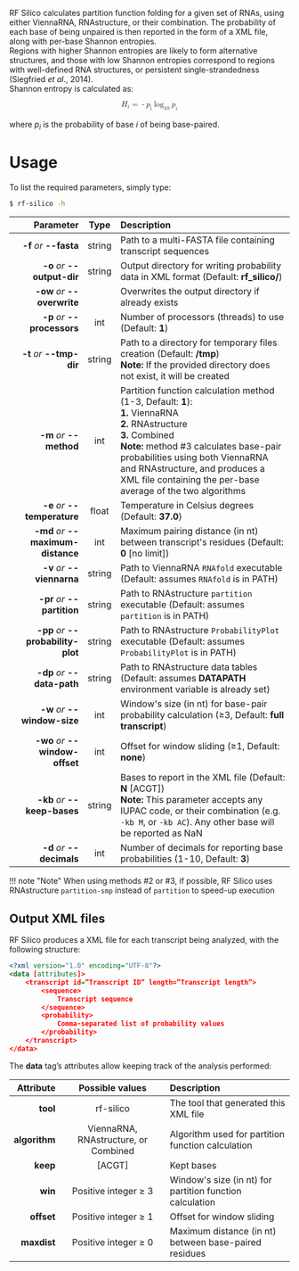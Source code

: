 RF Silico calculates partition function folding for a given set of RNAs, using either ViennaRNA, RNAstructure, or their combination. The probability of each base of being unpaired is then reported in the form of a XML file, along with per-base Shannon entropies.<br/>
Regions with higher Shannon entropies are likely to form alternative structures, and those with low Shannon entropies correspond to regions with well-defined RNA structures, or persistent single-strandedness (Siegfried *et al*., 2014).<br/>
Shannon entropy is calculated as: <br/>

<math display="block" xmlns="http://www.w3.org/1998/Math/MathML"><msub><mi>H</mi><mi>i</mi></msub><mo>=</mo><mo>-</mo><msub><mi>p</mi><mi>i&#xA0;</mi></msub><msub><mi>log</mi><mn>10&#xA0;</mn></msub><msub><mi>p</mi><mi>i</mi></msub></math>
<br/>
where *p<sub>i</sub>* is the probability of base *i* of being base-paired.
<br/>
# Usage
To list the required parameters, simply type:

```bash
$ rf-silico -h
```

Parameter         | Type | Description
----------------: | :--: |:------------
__-f__ *or* __--fasta__ | string | Path to a multi-FASTA file containing transcript sequences
__-o__ *or* __--output-dir__ | string | Output directory for writing probability data in XML format (Default: __rf_silico/__)
__-ow__ *or* __--overwrite__ | | Overwrites the output directory if already exists
__-p__ *or* __--processors__ | int | Number of processors (threads) to use (Default: __1__)
__-t__ *or* __--tmp-dir__ | string | Path to a directory for temporary files creation (Default: __/tmp__)<br/>__Note:__ If the provided directory does not exist, it will be created
__-m__ *or* __--method__ | int | Partition function calculation method (1-3, Default: __1__):<br/>__1.__ ViennaRNA <br/>__2.__ RNAstructure <br/>__3.__ Combined<br/>__Note:__ method #3 calculates base-pair probabilities using both ViennaRNA and RNAstructure, and produces a XML file containing the per-base average of the two algorithms
__-e__ *or* __--temperature__ | float | Temperature in Celsius degrees (Default: __37.0__)
__-md__ *or* __--maximum-distance__ | int | Maximum pairing distance (in nt) between transcript's residues (Default: __0__ [no limit])
__-v__ *or* __--viennarna__ | string | Path to ViennaRNA ``RNAfold`` executable (Default: assumes ``RNAfold`` is in PATH)
__-pr__ *or* __--partition__ | string | Path to RNAstructure ``partition`` executable (Default: assumes ``partition`` is in PATH)
__-pp__ *or* __--probability-plot__ | string | Path to RNAstructure ``ProbabilityPlot`` executable (Default: assumes ``ProbabilityPlot`` is in PATH)
__-dp__ *or* __--data-path__ | string | Path to RNAstructure data tables (Default: assumes __DATAPATH__ environment variable is already set)
__-w__ *or* __--window-size__ | int | Window's size (in nt) for base-pair probability calculation (&ge;3, Default: __full transcript__)
__-wo__ *or* __--window-offset__ | int | Offset for window sliding (&ge;1, Default: __none__)
__-kb__ *or* __--keep-bases__ | string | Bases to report in the XML file (Default: __N__ [ACGT])<br/>__Note:__ This parameter accepts any IUPAC code, or their combination (e.g. ``-kb M``, or ``-kb AC``). Any other base will be reported as NaN
__-d__ *or* __--decimals__ | int | Number of decimals for reporting base probabilities (1-10, Default: __3__)

!!! note "Note"
    When using methods #2 or #3, if possible, RF Silico uses RNAstructure ``partition-smp`` instead of ``partition`` to speed-up execution


## Output XML files
RF Silico produces a XML file for each transcript being analyzed, with the following structure:<br/>

```xml
<?xml version="1.0" encoding="UTF-8"?><data [attributes]>	<transcript id=”Transcript ID” length=”Transcript length”>		<sequence>			Transcript sequence		</sequence>		<probability>			Comma-separated list of probability values		</probability>	</transcript></data>
```
The __data__ tag’s attributes allow keeping track of the analysis performed:<br/>

Attribute     | Possible values | Description
-------------: | :------------: | :----------
__tool__ | rf-silico | The tool that generated this XML file
__algorithm__ | ViennaRNA, RNAstructure, or Combined | Algorithm used for partition function calculation
__keep__ | \[ACGT\] | Kept bases
__win__ | Positive integer &ge; 3 | Window's size (in nt) for partition function calculation
__offset__ | Positive integer &ge; 1 | Offset for window sliding
__maxdist__ | Positive integer &ge; 0 | Maximum distance (in nt) between base-paired residues